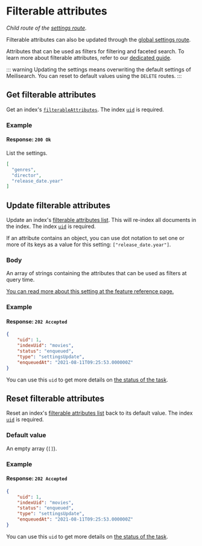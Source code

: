 # Filterable attributes

_Child route of the [settings route](/reference/api/settings.md)._

Filterable attributes can also be updated through the [global settings route](/reference/api/settings.md#update-settings).

Attributes that can be used as filters for filtering and faceted search. To learn more about filterable attributes, refer to our [dedicated guide](/learn/advanced/filtering_and_faceted_search.md).

::: warning
Updating the settings means overwriting the default settings of Meilisearch. You can reset to default values using the `DELETE` routes.
:::

## Get filterable attributes

<RouteHighlighter method="GET" route="/indexes/{index_uid}/settings/filterable-attributes" />

Get an index's [`filterableAttributes`](/learn/advanced/filtering_and_faceted_search.md). The index [`uid`](/learn/core_concepts/indexes.md#index-uid) is required.

### Example

<CodeSamples id="get_filterable_attributes_1" />

#### Response: `200 Ok`

List the settings.

```json
[
  "genres",
  "director",
  "release_date.year"
]
```

## Update filterable attributes

<RouteHighlighter method="POST" route="/indexes/{index_uid}/settings/filterable-attributes" />

Update an index's [filterable attributes list](/learn/advanced/filtering_and_faceted_search.md). This will re-index all documents in the index. The index [`uid`](/learn/core_concepts/indexes.md#index-uid) is required.

If an attribute contains an object, you can use dot notation to set one or more of its keys as a value for this setting: `["release_date.year"]`.

### Body

An array of strings containing the attributes that can be used as filters at query time.

[You can read more about this setting at the feature reference page.](/learn/configuration/settings.md#filterable-attributes)

### Example

<CodeSamples id="update_filterable_attributes_1" />

#### Response: `202 Accepted`

```json
{
    "uid": 1,
    "indexUid": "movies",
    "status": "enqueued",
    "type": "settingsUpdate",
    "enqueuedAt": "2021-08-11T09:25:53.000000Z"
}
```

You can use this `uid` to get more details on [the status of the task](/reference/api/tasks.md#get-task).

## Reset filterable attributes

<RouteHighlighter method="DELETE" route="/indexes/{index_uid}/settings/filterable-attributes"/>

Reset an index's [filterable attributes list](/learn/advanced/filtering_and_faceted_search.md) back to its default value. The index [`uid`](/learn/core_concepts/indexes.md#index-uid) is required.

### Default value

An empty array (`[]`).

### Example

<CodeSamples id="reset_filterable_attributes_1" />

#### Response: `202 Accepted`

```json
{
    "uid": 1,
    "indexUid": "movies",
    "status": "enqueued",
    "type": "settingsUpdate",
    "enqueuedAt": "2021-08-11T09:25:53.000000Z"
}
```

You can use this `uid` to get more details on [the status of the task](/reference/api/tasks.md#get-task).
